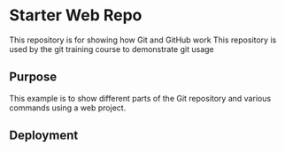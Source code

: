 # Starter Web Repo

This repository is for showing how Git and GitHub work
This repository is used by the git training course to demonstrate git usage

## Purpose

This example is to show different parts of the Git repository and various commands using a web project.


## Deployment
